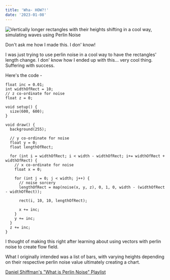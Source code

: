 ```yaml
---
title: 'Wha- HOW?!'
date: '2023-01-08'
---
```


![Vertically longer rectangles with their heights shifting in a cool way, simulating waves using Perlin Noise](../public/gifs/01.gif)

Don&apos;t ask me how I made this. I don&apos; know!

I was just trying to use perlin noise in a cool way to have the rectangles&apos; length change. I don&apos; know how I ended up with this... very cool thing.
Suffering with success.

Here's the code - 

```
float inc = 0.01;
int widthOfRect = 10;
// z co-ordinate for noise
float z = 0;

void setup() {
  size(600, 600);
}

void draw() {
  background(255);

  // y co-ordinate for noise
  float y = 0;
  float lengthOfRect;

  for (int i = widthOfRect; i < width - widthOfRect; i+= widthOfRect + widthOfRect) {
    // x co-ordinate for noise
    float x = 0;

    for (int j = 0; j < width; j++) {
      // noise sorcery
      lengthOfRect = map(noise(x, y, z), 0, 1, 0, width - (widthOfRect - widthOfRect));

      rect(i, 10, 10, lengthOfRect);

      x += inc;
    }
    y += inc;
  }
  z += inc;
}
```

I thought of making this right after learning about using vectors with perlin noise to create flow field.

What I originally intended was a list of bars, with varying heights depending on their respective perlin noise value
ultimately creating a chart.

[Daniel Shiffman&apos;s "What is Perlin Noise" Playlist](https://youtube.com/playlist?list=PLRqwX-V7Uu6bgPNQAdxQZpJuJCjeOr7VD)
